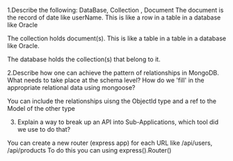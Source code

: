 1.Describe the following: DataBase, Collection , Document
The document is the record of date like userName. This is like a row in a table in a database like Oracle 

The collection holds document(s). This is like a table in a table in a database like Oracle.

The database holds the collection(s) that belong to it.

2.Describe how one can achieve the pattern of relationships in MongoDB. What needs to take place at the schema level? How do we 'fill' in the appropriate relational data using mongoose?

You can include the relationships uisng the ObjectId type and a ref to the Model of the other type

3. Explain a way to break up an API into Sub-Applications, which tool did we use to do that?

You can create a new  router (express app) for each URL like /api/users, /api/products
To do this you can using express().Router()

